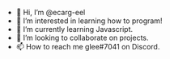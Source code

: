 - 👋 Hi, I’m @ecarg-eel
- 👀 I’m interested in learning how to program!
- 🌱 I’m currently learning Javascript.
- 💞️ I’m looking to collaborate on projects.
- 📫 How to reach me glee#7041 on Discord.

<!---
ecarg-eel/ecarg-eel is a ✨ special ✨ repository because its `README.md` (this file) appears on your GitHub profile.
You can click the Preview link to take a look at your changes.
--->
